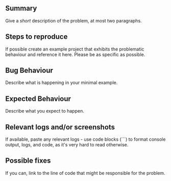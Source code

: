 ## Summary

Give a *short* description of the problem, at most two paragraphs.

## Steps to reproduce

If possible create an example project that exhibits the problematic behaviour and reference it here. Please be as specific as possible.

## Bug Behaviour

Describe what is happening in your minimal example.

## Expected Behaviour

Describe what you expect to happen.

## Relevant logs and/or screenshots

If available, paste any relevant logs - use code blocks (```) to format console output, logs, and code, as
it's very hard to read otherwise.

## Possible fixes

If you can, link to the line of code that might be responsible for the problem.
